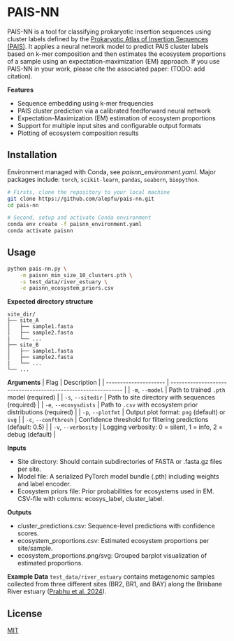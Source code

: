# PAIS-NN

PAIS-NN is a tool for classifying prokaryotic insertion sequences using cluster labels defined by the [Prokaryotic Atlas of Insertion Sequences (PAIS)](https://pais.probst-lab.uni-due.de). It applies a neural network model to predict PAIS cluster labels based on k-mer composition and then estimates the ecosystem proportions of a sample using an expectation-maximization (EM) approach. If you use PAIS-NN in your work, please cite the associated paper: (TODO: add citation).

__Features__
- Sequence embedding using k-mer frequencies
- PAIS cluster prediction via a calibrated feedforward neural network
- Expectation-Maximization (EM) estimation of ecosystem proportions
- Support for multiple input sites and configurable output formats
- Plotting of ecosystem composition results

## Installation

Environment managed with Conda, see _paisnn_environment.yaml_.
Major packages include: `torch`, `scikit-learn`, `pandas`, `seaborn`, `biopython`.

```bash
# Firsts, clone the repository to your local machine
git clone https://github.com/alepfu/pais-nn.git
cd pais-nn

# Second, setup and activate Conda environment
conda env create -f paisnn_environment.yaml
conda activate paisnn
```

## Usage
```bash
python pais-nn.py \
	-m paisnn_min_size_10_clusters.pth \
	-s test_data/river_estuary \
	-e paisnn_ecosystem_priors.csv
```

__Expected directory structure__
```
site_dir/
├── site_A
│   ├── sample1.fasta
│   ├── sample2.fasta
|	└── ...
├── site_B
│   ├── sample1.fasta
│   ├── sample2.fasta
|	└── ...
└── ...
```
__Arguments__
| Flag                  | Description                                                   |
| --------------------- | ------------------------------------------------------------- |
| `-m`, `--model`       | Path to trained `.pth` model (required)                       |
| `-s`, `--sitedir`     | Path to site directory with sequences (required)              |
| `-e`, `--ecosysdists` | Path to `.csv` with ecosystem prior distributions (required)  |
| `-p`, `--plotfmt`     | Output plot format: `png` (default) or `svg`                  |
| `-c`, `--confthresh`  | Confidence threshold for filtering predictions (default: 0.5) |
| `-v`, `--verbosity`   | Logging verbosity: 0 = silent, 1 = info, 2 = debug (default)  |

__Inputs__
- Site directory: Should contain subdirectories of FASTA or .fasta.gz files per site.
- Model file: A serialized PyTorch model bundle (.pth) including weights and label encoder.
- Ecosystem priors file: Prior probabilities for ecosystems used in EM. CSV-file with columns: ecosys_label, cluster_label.

__Outputs__
- cluster_predictions.csv: Sequence-level predictions with confidence scores.
- ecosystem_proportions.csv: Estimated ecosystem proportions per site/sample.
- ecosystem_proportions.png/svg: Grouped barplot visualization of estimated proportions.

__Example Data__
`test_data/river_estuary` contains metagenomic samples collected from three different sites (BR2, BR1, and BAY) along the Brisbane River estuary ([Prabhu et al. 2024](https://doi.org/10.1093/ismeco/ycae067)).

## License
[MIT](https://github.com/alepfu/pais-nn/blob/main/LICENSE)
